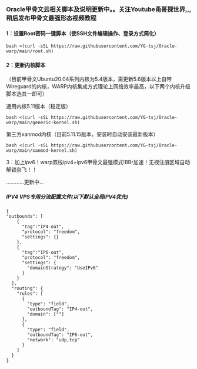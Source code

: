 ### Oracle甲骨文云相关脚本及说明更新中。。关注Youtube甬哥探世界,,,稍后发布甲骨文最强形态视频教程

#### 1：设置Root密码一键脚本（使SSH文件编辑操作、登录方式简化）
```
bash <(curl -sSL https://raw.githubusercontent.com/YG-tsj/Oracle-warp/main/root.sh)
```
#### 2：更新内核脚本
（目前甲骨文Ubuntu20.04系列内核为5.4版本，需更新5.6版本以上自带Wireguard的内核，WARP内核集成方式理论上网络效率最高，以下两个内核升级脚本选其一即可）

通用内核5.11版本（稳定版）
```
bash <(curl -sSL https://raw.githubusercontent.com/YG-tsj/Oracle-warp/main/generic-kernel.sh)
```
第三方xanmod内核（目前5.11.15版本，安装时自动安装最新版本）
```
bash <(curl -sSL https://raw.githubusercontent.com/YG-tsj/Oracle-warp/main/xanmod-kernel.sh)
```



3：加上ipv6！warp双栈ipv4+ipv6甲骨文最强模式!BBr加速！无视注册区域自动解锁奈飞！！

…………更新中…


##### IPV4 VPS专用分流配置文件(以下默认全局IPV4优先)
```
{ 
"outbounds": [
    {
      "tag":"IP4-out",
      "protocol": "freedom",
      "settings": {}
    },
    {
      "tag":"IP6-out",
      "protocol": "freedom",
      "settings": {
        "domainStrategy": "UseIPv6" 
      }
    }
  ],
  "routing": {
    "rules": [
      {
        "type": "field",
        "outboundTag": "IP4-out",
        "domain": [""] 
      },
      {
        "type": "field",
        "outboundTag": "IP6-out",
        "network": "udp,tcp" 
      }
    ]
  }
}
``` 
